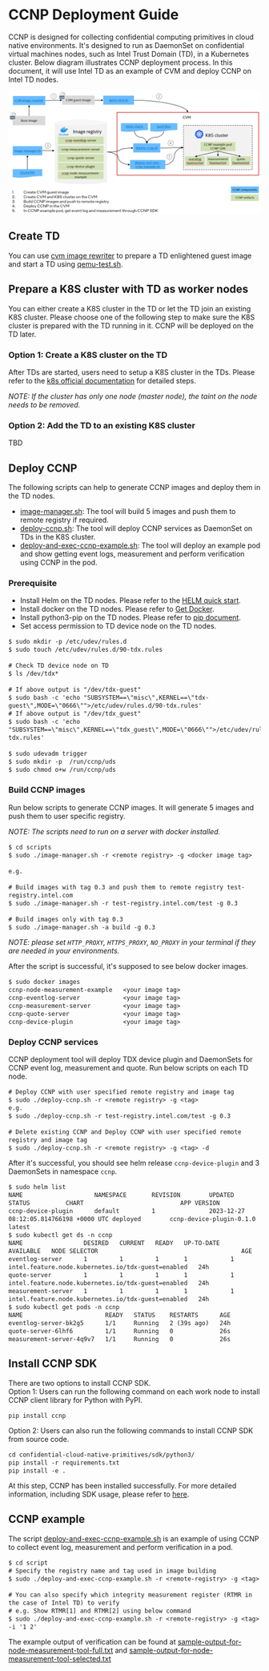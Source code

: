 # CCNP Deployment Guide

CCNP is designed for collecting confidential computing primitives in cloud native environments. It's designed to run as DaemonSet on confidential virtual machines nodes, such as Intel Trust Domain (TD), in a Kubernetes cluster. Below diagram illustrates CCNP deployment process. In this document, it will use Intel TD as an example of CVM and deploy CCNP on Intel TD nodes.

![Deployment diagram](../docs/ccnp-deployment-process.png)


## Create TD

You can use [cvm image rewriter](../tools/cvm-image-rewriter/README.md) to prepare a TD enlightened guest image and start a TD using [qemu-test.sh](../tools/cvm-image-rewriter/qemu-test.sh).

## Prepare a K8S cluster with TD as worker nodes

You can either create a K8S cluster in the TD or let the TD join an existing K8S cluster. Please choose one of the following step to make sure the K8S cluster is prepared with the TD running in it. CCNP will be deployed on the TD later.

### Option 1: Create a K8S cluster on the TD
After TDs are started, users need to setup a K8S cluster in the TDs. Please refer to the [k8s official documentation](https://kubernetes.io/docs/home/) for detailed steps. 

_NOTE: If the cluster has only one node (master node), the taint on the node needs to be removed._

### Option 2: Add the TD to an existing K8S cluster
TBD

## Deploy CCNP

The following scripts can help to generate CCNP images and deploy them in the TD nodes.

- [image-manager.sh](../deployment/script/image-manager.sh): The tool will build 5 images and push them to remote registry if required.
- [deploy-ccnp.sh](../deployment/script/deploy-ccnp.sh): The tool will deploy CCNP services as DaemonSet on TDs in the K8S cluster.
- [deploy-and-exec-ccnp-example.sh](../deployment/script/deploy-and-exec-ccnp-example.sh): The tool will deploy an example pod and show getting event logs, measurement and perform verification using CCNP in the pod.

### Prerequisite
- Install Helm on the TD nodes. Please refer to the [HELM quick start](https://helm.sh/docs/intro/quickstart/).
- Install docker on the TD nodes. Please refer to [Get Docker](https://docs.docker.com/get-docker/).
- Install python3-pip on the TD nodes. Please refer to [pip document](https://pip.pypa.io/en/stable/installation/).
- Set access permission to TD device node on the TD nodes.
```
$ sudo mkdir -p /etc/udev/rules.d
$ sudo touch /etc/udev/rules.d/90-tdx.rules

# Check TD device node on TD
$ ls /dev/tdx*

# If above output is "/dev/tdx-guest"
$ sudo bash -c 'echo "SUBSYSTEM==\"misc\",KERNEL==\"tdx-guest\",MODE=\"0666\"">/etc/udev/rules.d/90-tdx.rules'
# If above output is "/dev/tdx_guest"
$ sudo bash -c 'echo "SUBSYSTEM==\"misc\",KERNEL==\"tdx_guest\",MODE=\"0666\"">/etc/udev/rules.d/90-tdx.rules'

$ sudo udevadm trigger
$ sudo mkdir -p  /run/ccnp/uds
$ sudo chmod o+w /run/ccnp/uds
```

### Build CCNP images

Run below scripts to generate CCNP images. It will generate 5 images and push them to user specific registry.

_NOTE: The scripts need to run on a server with docker installed._

```
$ cd scripts
$ sudo ./image-manager.sh -r <remote registry> -g <docker image tag>

e.g.

# Build images with tag 0.3 and push them to remote registry test-registry.intel.com
$ sudo ./image-manager.sh -r test-registry.intel.com/test -g 0.3

# Build images only with tag 0.3
$ sudo ./image-manager.sh -a build -g 0.3
```

_NOTE: please set `HTTP_PROXY`, `HTTPS_PROXY`, `NO_PROXY` in your terminal if they are needed in your environments._

After the script is successful, it's supposed to see below docker images.

```
$ sudo docker images
ccnp-node-measurement-example   <your image tag>
ccnp-eventlog-server            <your image tag>
ccnp-measurement-server         <your image tag>
ccnp-quote-server               <your image tag>
ccnp-device-plugin              <your image tag>
```

### Deploy CCNP services
CCNP deployment tool will deploy TDX device plugin and DaemonSets for CCNP event log, measurement and quote.
Run below scripts on each TD node.

```
# Deploy CCNP with user specified remote registry and image tag
$ sudo ./deploy-ccnp.sh -r <remote registry> -g <tag>
e.g.
$ sudo ./deploy-ccnp.sh -r test-registry.intel.com/test -g 0.3

# Delete existing CCNP and Deploy CCNP with user specified remote registry and image tag
$ sudo ./deploy-ccnp.sh -r <remote registry> -g <tag> -d

```

After it's successful, you should see helm release `ccnp-device-plugin` and 3 DaemonSets in namespace `ccnp`.

```
$ sudo helm list
NAME                    NAMESPACE       REVISION        UPDATED                                 STATUS          CHART                           APP VERSION
ccnp-device-plugin      default         1               2023-12-27 08:12:05.814766198 +0000 UTC deployed        ccnp-device-plugin-0.1.0        latest
$ sudo kubectl get ds -n ccnp
NAME                 DESIRED   CURRENT   READY   UP-TO-DATE   AVAILABLE   NODE SELECTOR                                        AGE
eventlog-server      1         1         1       1            1           intel.feature.node.kubernetes.io/tdx-guest=enabled   24h
quote-server         1         1         1       1            1           intel.feature.node.kubernetes.io/tdx-guest=enabled   24h
measurement-server   1         1         1       1            1           intel.feature.node.kubernetes.io/tdx-guest=enabled   24h
$ sudo kubectl get pods -n ccnp
NAME                       READY   STATUS    RESTARTS      AGE
eventlog-server-bk2g5      1/1     Running   2 (39s ago)   24h
quote-server-6lhf6         1/1     Running   0             26s
measurement-server-4q9v7   1/1     Running   0             26s
```

## Install CCNP SDK

There are two options to install CCNP SDK.  
Option 1: Users can run the following command on each work node to install CCNP client library for Python with PyPI.
```
pip install ccnp
```
Option 2: Users can also run the following commands to install CCNP SDK from source code.
```
cd confidential-cloud-native-primitives/sdk/python3/
pip install -r requirements.txt
pip install -e .
```
At this step, CCNP has been installed successfully. For more detailed information, including SDK usage, please refer to [here](https://intel.github.io/confidential-cloud-native-primitives/).


## CCNP example
The script [deploy-and-exec-ccnp-example.sh](../deployment/script/deploy-and-exec-ccnp-example.sh) is an example of using CCNP to collect event log, measurement and perform verification in a pod.
```
$ cd script
# Specify the registry name and tag used in image building
$ sudo ./deploy-and-exec-ccnp-example.sh -r <remote-registry> -g <tag>

# You can also specify which integrity measurement register (RTMR in the case of Intel TD) to verify
# e.g. Show RTMR[1] and RTMR[2] using below command
$ sudo ./deploy-and-exec-ccnp-example.sh -r <remote-registry> -g <tag> -i '1 2'
```

The example output of verification can be found at [sample-output-for-node-measurement-tool-full.txt](../docs/sample-output-for-node-measurement-tool-full.txt) and
[sample-output-for-node-measurement-tool-selected.txt](../docs/sample-output-for-node-measurement-tool-selected.txt)
